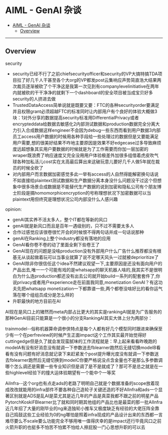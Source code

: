 
# AIML - GenAI 杂谈

- [AIML - GenAI 杂谈](#aiml---genai-杂谈)
  - [Overview](#overview)


---


## Overview


security
- security已经不行了之前chiefsecurityofficer和security的VP大搞特搞TDA项目拉了好几千人干甚至各个大org的VP都发post云集响应声势简直浩大结果两次裁员逐渐被砍了个干净这是我第一次见到有companylevelinitiative在两年内就被砍的干干净净的就剩下一个dashboard的安全项目被当成宝贝好多security的人挤进去做
- TrustedDataAccess简单说就是既要又要：FTC的各种securityorder要满足并且权限grant必须超越FTC的标准同时让内部用户有个良好的体验大概做3块：1对外分享的数据提高security标准用DifferentialPrivacy或者encrypteddata给数据去敏感化2内部测试数据和production数据完全分离大力引入合成数据这样engineer不会因为debug一些东西而看到用户数据3内部员工access用户数据的时候用各种手段给一些处理过的数据但是又要能满足用户需要,想的很美好结果不咋地主要原因是效果不好edgecase过多导致麻烦度远超想象其实用户要数据的时候就是为了工作需要而你加一层加密的wraper既浪费了响应速度又完全没用用户体验极差外加很多组借着虎皮吹气球各种加私活儿cost实在太高最后算出来这破玩意儿要好几千人做5年就在裁员的时候全砍了
- 对内部用户而言数据加密感觉多此一举有access的人自然得能解密换句话说不如直接给plaintext测试数据和生产数据分离本身没什么问题没干过这个但想象中很多场景合成数据是不能替代生产数据的说到加密和隐私公司有个朋友博士阶段是搞homomorphicencryption的号称理想状况下加密数据可以当plaintext用但终究是理想状况公司内部没什么人感兴趣


opinion:
- genAI其实养不活太多人，整个IT都在等新的风口
- genAI就是新风口而且是百年一遇级别的，只不过不需要太多人
- 合作过感觉应该很卷很忙开会的时候恨不得两句话并成一句话说那种
- genAI在Ranking上整个industry都没有落地的应用
- GenAI看你卷不卷的动了里面全剩下些卷王了
- GenAI现在的问题是没啥production没有外部用户什么广告什么推荐都没有根基无从谈起做着玩可以当事业就算了说不定哪天风头一过就被deprioritize了
- GenAI除非你很信任这个idea不然建议观望一下,主要原因是还没有面向用户的产品出去,唯一一个可能有戏的是whatsapp的聊天机器人啥的,我其实不是很明白为什么连production都还没有出去公司就开始build一系列的配套套件了,你说privacy或者用户experience走在前面我同意,monetization GenAI？有这功夫先把whatsapp monetization一下都靠谱一些,两个都卷没啥好比的看你运气落在哪个组组员成分是怎么样的
- 升职最快的地方目前在AI


AI现在是风口上的猪然而meta内部占比更大的其实是rankingAI就是为广告服务的那种GenAI目前只能算是一个很小的分支RankingAI其实大体上分为两部分：

trainmodel--俗称机器算命调参侠特点是每个人都有好几个模型同时跟进来确保至少有一个在perfreview的时候产生正面impact这个工作其实最开始觉得好cuttingedge但是久了就会发现蛮腻味的工作流程就是：早上起来看看昨晚跑的modelA有没有好消息没有就调一下参数送去fblearner跑然后无缝切换modelB看看有没有问题有好消息就记录下来赶紧发个post提升曝光度没有就调一下参数送去fblearner跑然后无缝切换到modelC你要严格说没点含金量也不是那么多参数调哪个怎么调还是需要一些专业知识但是调了是不是就成了？那可不是总之就是在一些highlevel经验下的撞大运体验期望有一个能中个一等奖

AiInfra--这个org也有点走ads的老路了明明自己就是个数据准备的scope放着现成改改就能用的infra部件不要各种自己造轮子关键还造的不好AIInfra和ads一个显著区别就是ADS是乱AI是菜尤其是近几年的产品是真菜我都不跟之前的明星产品PytorchKoskiFBlearner比了就和同时期其他组的产品比也是最菜的那一批AIInfra近几年招了大量的刚毕业的ng来造独轮小推车又极度缺乏有经验的大佬压阵全靠自己捣鼓这些工业经验为0的ng哪怕是照着infra现成的产品设计出来的东西都一言难尽要么不scale要么功能完全不够用唯一值得庆幸的是impact还行毕竟风口之前火箭升职的也挺多不怕苦不怕累不怕给人擦屁股一门心思想升职的可以去
